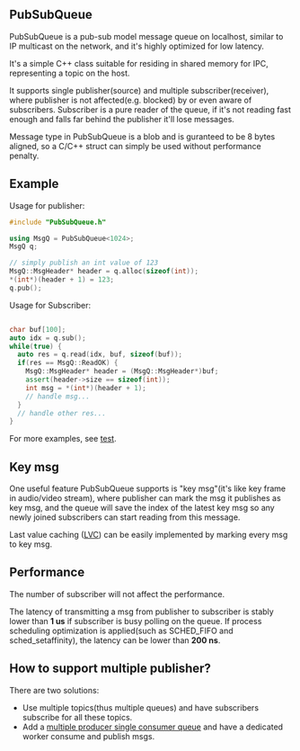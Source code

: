 ## PubSubQueue
PubSubQueue is a pub-sub model message queue on localhost, similar to IP multicast on the network, and it's highly optimized for low latency.

It's a simple C++ class suitable for residing in shared memory for IPC, representing a topic on the host.

It supports single publisher(source) and multiple subscriber(receiver), where publisher is not affected(e.g. blocked) by or even aware of subscribers. Subscriber is a pure reader of the queue, if it's not reading fast enough and falls far behind the publisher it'll lose messages.

Message type in PubSubQueue is a blob and is guranteed to be 8 bytes aligned, so a C/C++ struct can simply be used without performance penalty.

## Example
Usage for publisher:
```c++
#include "PubSubQueue.h"

using MsgQ = PubSubQueue<1024>;
MsgQ q;

// simply publish an int value of 123
MsgQ::MsgHeader* header = q.alloc(sizeof(int));
*(int*)(header + 1) = 123;
q.pub();
```

Usage for Subscriber:
```c++

char buf[100];
auto idx = q.sub();
while(true) {
  auto res = q.read(idx, buf, sizeof(buf));
  if(res == MsgQ::ReadOK) {
    MsgQ::MsgHeader* header = (MsgQ::MsgHeader*)buf;
    assert(header->size == sizeof(int));
    int msg = *(int*)(header + 1);
    // handle msg...
  }
  // handle other res...
}
```
For more examples, see [test](https://github.com/MengRao/IPC_PubSub/tree/master/test).

## Key msg
One useful feature PubSubQueue supports is "key msg"(it's like key frame in audio/video stream), where publisher can mark the msg it publishes as key msg, and the queue will save the index of the latest key msg so any newly joined subscribers can start reading from this message.

Last value caching ([LVC](https://www.safaribooksonline.com/library/view/zeromq/9781449334437/ch05s03.html)) can be easily implemented by marking every msg to key msg.

## Performance
The number of subscriber will not affect the performance. 

The latency of transmitting a msg from publisher to subscriber is stably lower than **1 us** if subscriber is busy polling on the queue. If process scheduling optimization is applied(such as SCHED_FIFO and sched_setaffinity), the latency can be lower than **200 ns**.

## How to support multiple publisher?
There are two solutions:
 * Use multiple topics(thus multiple queues) and have subscribers subscribe for all these topics.
 * Add a [multiple producer single consumer queue](https://github.com/MengRao/MPSC_Queue) and have a dedicated worker consume and publish msgs.
